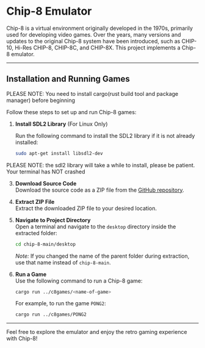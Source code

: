 # Chip-8 Emulator

Chip-8 is a virtual environment originally developed in the 1970s, primarily used for developing video games. Over the years, many versions and updates to the original Chip-8 system have been introduced, such as CHIP-10, Hi-Res CHIP-8, CHIP-8C, and CHIP-8X. This project implements a Chip-8 emulator.

---

## Installation and Running Games
PLEASE NOTE: You need to install cargo(rust build tool and package manager) before beginning

Follow these steps to set up and run Chip-8 games:

1. **Install SDL2 Library** (For Linux Only)

   Run the following command to install the SDL2 library if it is not already installed:
   ```bash
   sudo apt-get install libsdl2-dev
   ```

PLEASE NOTE: the sdl2 library will take a while to install, please be patient. Your terminal has NOT crashed

3. **Download Source Code**  
   Download the source code as a ZIP file from the [GitHub repository](#).

4. **Extract ZIP File**  
   Extract the downloaded ZIP file to your desired location.

5. **Navigate to Project Directory**  
   Open a terminal and navigate to the `desktop` directory inside the extracted folder:
   ```bash
   cd chip-8-main/desktop
   ```
   *Note:* If you changed the name of the parent folder during extraction, use that name instead of `chip-8-main`.

6. **Run a Game**  
   Use the following command to run a Chip-8 game:
   ```bash
   cargo run ../c8games/<name-of-game>
   ```
   For example, to run the game `PONG2`:
   ```bash
   cargo run ../c8games/PONG2
   ```

---

Feel free to explore the emulator and enjoy the retro gaming experience with Chip-8!
